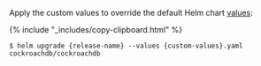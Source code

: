 Apply the custom values to override the default Helm chart [values](https://github.com/cockroachdb/helm-charts/blob/master/cockroachdb/values.yaml):

{% include "_includes/copy-clipboard.html" %}
~~~ shell
$ helm upgrade {release-name} --values {custom-values}.yaml cockroachdb/cockroachdb
~~~
